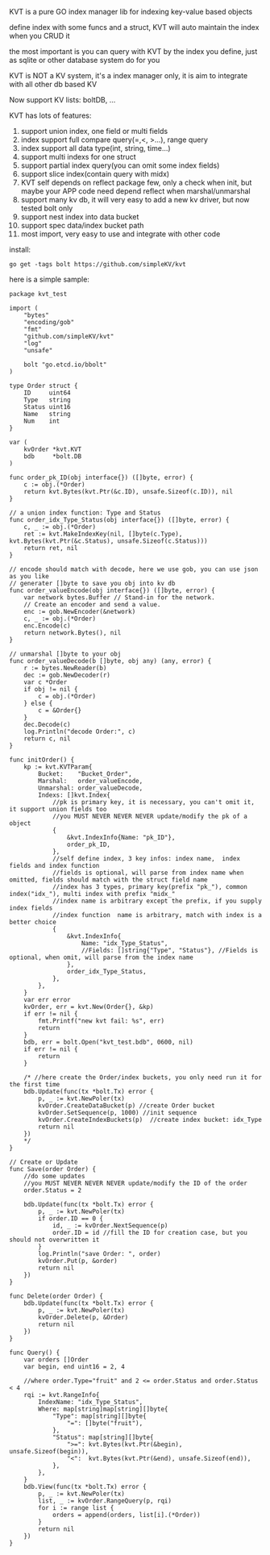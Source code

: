 KVT is a pure GO index manager lib for indexing key-value based objects

define index with some funcs and a struct, KVT will auto maintain the index when you CRUD it

the most important is you can query with KVT by the index you define, just as sqlite or other database system do for you

KVT is NOT a KV system, it's a index manager only, it is aim to integrate with all other db based KV 

Now support KV lists:  boltDB, ...

KVT has lots of features:
1. support union index, one field or multi fields
2. index support full compare query(=,<, >...), range query
3. index support all data type(int, string, time...) 
4. support multi indexs for one struct
5. support partial index query(you can omit some index fields)
6. support slice index(contain query with midx)
7. KVT self depends on reflect package few, only a check when init, but maybe your APP code need depend reflect when marshal/unmarshal
8. support many kv db, it will very easy to add a new kv driver, but now tested bolt only
9. support nest index into data bucket
10. support spec data/index bucket path
11. most import, very easy to use and integrate with other code

install:
```
go get -tags bolt https://github.com/simpleKV/kvt
```

here is a simple sample:
```
package kvt_test

import (
	"bytes"
	"encoding/gob"
	"fmt"
	"github.com/simpleKV/kvt"
	"log"
	"unsafe"

	bolt "go.etcd.io/bbolt"
)

type Order struct {
	ID     uint64
	Type   string
	Status uint16
	Name   string
	Num    int
}

var (
	kvOrder *kvt.KVT
	bdb     *bolt.DB
)

func order_pk_ID(obj interface{}) ([]byte, error) {
	c := obj.(*Order)
	return kvt.Bytes(kvt.Ptr(&c.ID), unsafe.Sizeof(c.ID)), nil
}

// a union index function: Type and Status
func order_idx_Type_Status(obj interface{}) ([]byte, error) {
	c, _ := obj.(*Order)
	ret := kvt.MakeIndexKey(nil, []byte(c.Type), kvt.Bytes(kvt.Ptr(&c.Status), unsafe.Sizeof(c.Status)))
	return ret, nil
}

// encode should match with decode, here we use gob, you can use json as you like
// generater []byte to save you obj into kv db
func order_valueEncode(obj interface{}) ([]byte, error) {
	var network bytes.Buffer // Stand-in for the network.
	// Create an encoder and send a value.
	enc := gob.NewEncoder(&network)
	c, _ := obj.(*Order)
	enc.Encode(c)
	return network.Bytes(), nil
}

// unmarshal []byte to your obj
func order_valueDecode(b []byte, obj any) (any, error) {
	r := bytes.NewReader(b)
	dec := gob.NewDecoder(r)
	var c *Order
	if obj != nil {
		c = obj.(*Order)
	} else {
		c = &Order{}
	}
	dec.Decode(c)
	log.Println("decode Order:", c)
	return c, nil
}

func initOrder() {
	kp := kvt.KVTParam{
		Bucket:    "Bucket_Order",
		Marshal:   order_valueEncode,
		Unmarshal: order_valueDecode,
		Indexs: []kvt.Index{
			//pk is primary key, it is necessary, you can't omit it, it support union fields too
			//you MUST NEVER NEVER NEVER update/modify the pk of a object
			{
				&kvt.IndexInfo{Name: "pk_ID"},
				order_pk_ID,
			},
			//self define index, 3 key infos: index name,  index fields and index function
			//fields is optional, will parse from index name when omitted, fields should match with the struct field name
			//index has 3 types, primary key(prefix "pk_"), common index("idx_"), multi index with prefix "midx_"
			//index name is arbitrary except the prefix, if you supply index fields
			//index function  name is arbitrary, match with index is a better choice
			{
				&kvt.IndexInfo{
					Name: "idx_Type_Status",
					//Fields: []string{"Type", "Status"}, //Fields is optional, when omit, will parse from the index name
				},
				order_idx_Type_Status,
			},
		},
	}
	var err error
	kvOrder, err = kvt.New(Order{}, &kp)
	if err != nil {
		fmt.Printf("new kvt fail: %s", err)
		return
	}
	bdb, err = bolt.Open("kvt_test.bdb", 0600, nil)
	if err != nil {
		return
	}

	/* //here create the Order/index buckets, you only need run it for the first time
	bdb.Update(func(tx *bolt.Tx) error {
		p, _ := kvt.NewPoler(tx)
		kvOrder.CreateDataBucket(p) //create Order bucket
		kvOrder.SetSequence(p, 1000) //init sequence
		kvOrder.CreateIndexBuckets(p)  //create index bucket: idx_Type
		return nil
	})
	*/
}

// Create or Update
func Save(order Order) {
	//do some updates
	//you MUST NEVER NEVER NEVER update/modify the ID of the order
	order.Status = 2

	bdb.Update(func(tx *bolt.Tx) error {
		p, _ := kvt.NewPoler(tx)
		if order.ID == 0 {
			id, _ := kvOrder.NextSequence(p)
			order.ID = id //fill the ID for creation case, but you should not overwritten it
		}
		log.Println("save Order: ", order)
		kvOrder.Put(p, &order)
		return nil
	})
}

func Delete(order Order) {
	bdb.Update(func(tx *bolt.Tx) error {
		p, _ := kvt.NewPoler(tx)
		kvOrder.Delete(p, &Order)
		return nil
	})
}

func Query() {
	var orders []Order
	var begin, end uint16 = 2, 4

	//where order.Type="fruit" and 2 <= order.Status and order.Status < 4
	rqi := kvt.RangeInfo{
		IndexName: "idx_Type_Status",
		Where: map[string]map[string][]byte{
			"Type": map[string][]byte{
				"=": []byte("fruit"),
			},
			"Status": map[string][]byte{
				">=": kvt.Bytes(kvt.Ptr(&begin), unsafe.Sizeof(begin)),
				"<":  kvt.Bytes(kvt.Ptr(&end), unsafe.Sizeof(end)),
			},
		},
	}
	bdb.View(func(tx *bolt.Tx) error {
		p, _ := kvt.NewPoler(tx)
		list, _ := kvOrder.RangeQuery(p, rqi)
		for i := range list {
			orders = append(orders, list[i].(*Order))
		}
		return nil
	})
}
```

